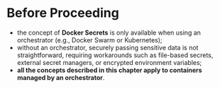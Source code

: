 # Before Proceeding

- the concept of **Docker Secrets** is only available when using an orchestrator (e.g., Docker Swarm or Kubernetes);
- without an orchestrator, securely passing sensitive data is not straightforward, requiring workarounds such as file-based secrets, external secret managers, or encrypted environment variables;
- **all the concepts described in this chapter apply to containers managed by an orchestrator**.
